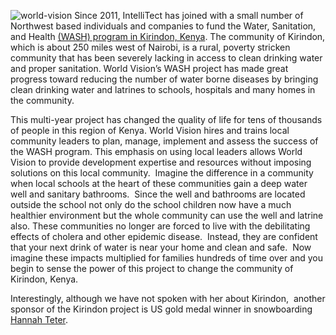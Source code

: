 

![world-vision](https://intellitect.com/wp-content/uploads/2015/01/world-vision.jpg "Building Infrastructure in Kirindon Kenya")
Since 2011, IntelliTect has joined with a small number of Northwest based individuals and companies to fund the Water, Sanitation, and Health [(WASH) program in Kirindon, Kenya](https://my.worldvision.org/community-profiles/kenya/kirindon). The community of Kirindon, which is about 250 miles west of Nairobi, is a rural, poverty stricken community that has been severely lacking in access to clean drinking water and proper sanitation. World Vision’s WASH project has made great progress toward reducing the number of water borne diseases by bringing clean drinking water and latrines to schools, hospitals and many homes in the community.

This multi-year project has changed the quality of life for tens of thousands of people in this region of Kenya. World Vision hires and trains local community leaders to plan, manage, implement and assess the success of the WASH program. This emphasis on using local leaders allows World Vision to provide development expertise and resources without imposing solutions on this local community.  Imagine the difference in a community when local schools at the heart of these communities gain a deep water well and sanitary bathrooms.  Since the well and bathrooms are located outside the school not only do the school children now have a much healthier environment but the whole community can use the well and latrine also. These communities no longer are forced to live with the debilitating effects of cholera and other epidemic disease.  Instead, they are confident that your next drink of water is near your home and clean and safe.  Now imagine these impacts multiplied for families hundreds of time over and you begin to sense the power of this project to change the community of Kirindon, Kenya.

Interestingly, although we have not spoken with her about Kirindon,  another sponsor of the Kirindon project is US gold medal winner in snowboarding [Hannah Teter](https://www.firstgiving.com/fundraiser/world-vision/hannahteter "Hannah Teter sponsors Kirindon WASH").
